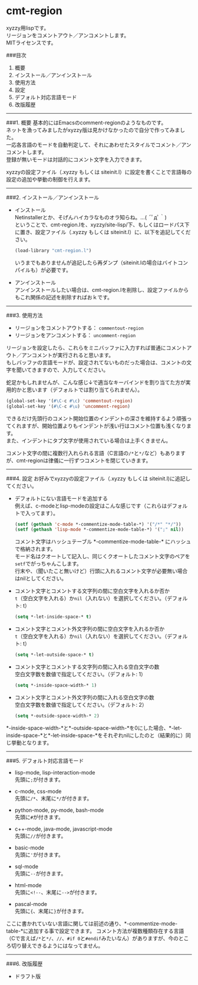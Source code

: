 cmt-region
==========

xyzzy用lispです。  
リージョンをコメントアウト／アンコメントします。  
MITライセンスです。  

###目次
1. 概要
2. インストール／アンインストール
3. 使用方法
4. 設定
5. デフォルト対応言語モード
6. 改版履歴

* * *

###1. 概要
基本的にはEmacsのcomment-regionのようなものです。  
ネットを漁ってみましたがxyzzy版は見かけなかったので自分で作ってみました。  
一応各言語のモードを自動判定して、それにあわせたスタイルでコメント／アンコメントします。  
登録が無いモードは対話的にコメント文字を入力できます。  

xyzzyの設定ファイル（.xyzzy もしくは siteinit.l）に設定を書くことで言語毎の設定の追加や挙動の制御を行えます。  

* * *

###2. インストール／アンインストール
* インストール  
    Netinstallerとか、そげんハイカラなものオラ知らね。...( ´ﾟдﾟ｀)  
    ということで、cmt-region.lを、xyzzy/site-lisp/下、もしくはロードパス下に置き、設定ファイル（.xyzzy もしくは siteinit.l）に、以下を追記してください。
    ```lisp
    (load-library "cmt-region.l")
    ```
    いうまでもありませんが追記したら再ダンプ（siteinit.lの場合はバイトコンパイルも）が必要です。

* アンインストール  
    アンインストールしたい場合は、cmt-region.lを削除し、設定ファイルからもこれ関係の記述を削除すればおｋです。

* * *

###3. 使用方法
* リージョンをコメントアウトする： `commentout-region`
* リージョンをアンコメントする： `uncomment-region`

リージョンを設定したら、これらをミニバッファに入力すれば普通にコメントアウト／アンコメントが実行されると思います。  
もしバッファの言語モードが、設定されてないものだった場合は、コメントの文字を聞いてきますので、入力してください。

蛇足かもしれませんが、こんな感じ↓で適当なキーバインドを割り当てた方が実用的かと思います（デフォルトでは割り当てられません）。
```lisp
(global-set-key '(#\C-c #\c) 'commentout-region)
(global-set-key '(#\C-c #\u) 'uncomment-region)
```
できるだけ先頭行のコメント開始位置のインデントの深さを維持するよう頑張ってくれますが、開始位置よりもインデントが浅い行はコメント位置も浅くなります。  
また、インデントにタブ文字が使用されている場合は上手くきません。

コメント文字の間に複数行入れられる言語（C言語の`/*`と`*/`など）もありますが、cmt-regionは律儀に一行ずつコメントを閉じていきます。

* * *

###4. 設定
お好みでxyzzyの設定ファイル（.xyzzy もしくは siteinit.l)に追記してください。

* デフォルトにない言語モードを追加する  
    例えば、c-modeとlisp-modeの設定はこんな感じです（これらはデフォルトで入ってます）。
    ```lisp
    (setf (gethash 'c-mode *-commentize-mode-table-*) '("/*" "*/"))
    (setf (gethash 'lisp-mode *-commentize-mode-table-*) '(";" nil))
    ```
    コメント文字はハッシュテーブル \*-commentize-mode-table-\* にハッシュで格納されます。  
    モード名はクオートして記入し、同じくクオートしたコメント文字のペアを`setf`でがっちゃんこします。  
    行末や、（聞いたこと無いけど）行頭に入れるコメント文字が必要無い場合はnilとしてください。  

* コメント文字とコメントする文字列の間に空白文字を入れるか否か  
    `t`（空白文字を入れる）か`nil`（入れない）を選択してください。（デフォルト: t）
    ```lisp
    (setq *-let-inside-space-* t)
    ```

* コメント文字とコメント外文字列の間に空白文字を入れるか否か  
    `t`（空白文字を入れる）か`nil`（入れない）を選択してください。（デフォルト: t）
    ```lisp
    (setq *-let-outside-space-* t)
    ```

* コメント文字とコメントする文字列の間に入れる空白文字の数  
    空白文字数を数値で指定してください。（デフォルト: 1）
    ```lisp
    (setq *-inside-space-width-* 1)
    ```

* コメント文字とコメント外文字列の間に入れる空白文字の数  
    空白文字数を数値で指定してください。（デフォルト: 2）
    ```lisp
    (setq *-outside-space-width-* 2)
    ```

\*-inside-space-width-\*と\*-outside-space-width-\*を0にした場合、\*-let-inside-space-\*と\*-let-inside-space-\*をそれぞれnilにしたのと（結果的に）同じ挙動となります。

* * *

###5. デフォルト対応言語モード
* lisp-mode, lisp-interaction-mode  
先頭に`;`が付きます。

* c-mode, css-mode  
先頭に`/*`、末尾に`*/`が付きます。

* python-mode, py-mode, bash-mode  
先頭に`#`が付きます。

* c++-mode, java-mode, javascript-mode  
先頭に`//`が付きます。

* basic-mode  
先頭に`'`が付きます。

* sql-mode  
先頭に`--`が付きます。

* html-mode  
先頭に`<!--`、末尾に`-->`が付きます。

* pascal-mode  
先頭に`{`、末尾に`}`が付きます。

ここに書かれていない言語に関しては前述の通り、\*-commentize-mode-table-\*に追加する事で設定できます。
コメント方法が複数種類存在する言語（Cで言えば`/*`と`*/`、`//`、`#if 0`と`#endif`みたいなん）がありますが、今のところ切り替えできるようにはなってません。

* * *

###6. 改版履歴
* ドラフト版
